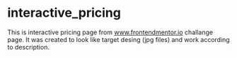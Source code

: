 # interactive_pricing
This is interactive pricing page from www.frontendmentor.io challange page. It was created to look like target desing (jpg files) and work according to description. 
